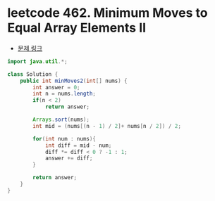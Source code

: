 # leetcode 462. Minimum Moves to Equal Array Elements II

- [문제 링크](https://leetcode.com/problems/minimum-moves-to-equal-array-elements-ii/)

```java
import java.util.*;

class Solution {
    public int minMoves2(int[] nums) {
        int answer = 0;
        int n = nums.length;
        if(n < 2)
            return answer;

        Arrays.sort(nums);
        int mid = (nums[(n - 1) / 2]+ nums[n / 2]) / 2;

        for(int num : nums){
            int diff = mid - num;
            diff *= diff < 0 ? -1 : 1;
            answer += diff;
        }

        return answer;
    }
}
```

